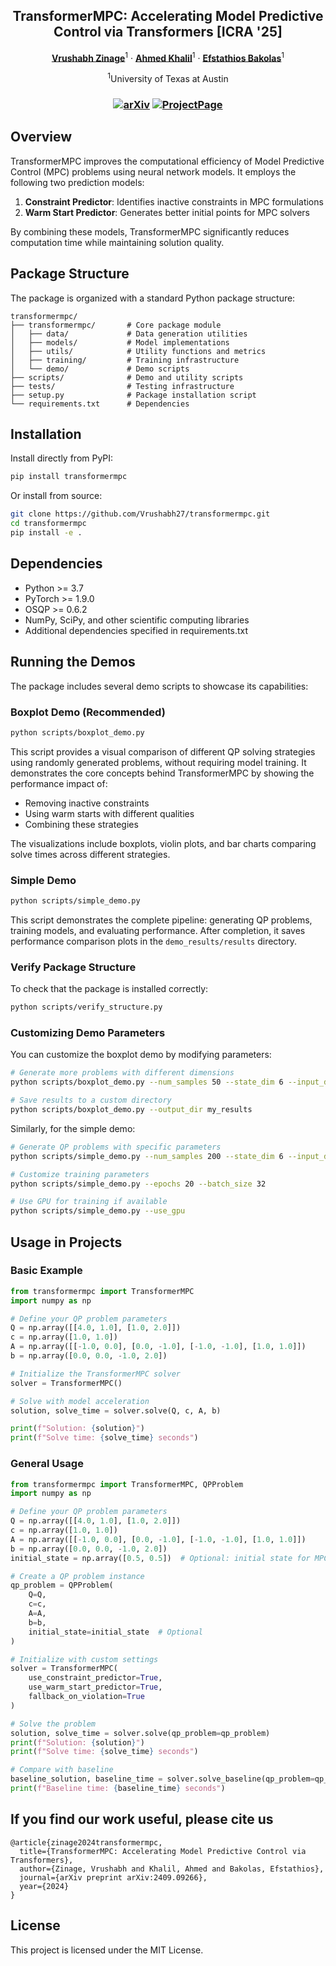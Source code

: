 <p align="center">

  <h2 align="center">TransformerMPC: Accelerating Model Predictive Control via Transformers  [ICRA '25]</h2>
  <p align="center">
    <a href="https://vrushabh27.github.io/vrushabh_zinage/"><strong>Vrushabh Zinage</strong></a><sup>1</sup>
    ·
    <a href="https://github.com/itsahmedkhalil"><strong>Ahmed Khalil</strong></a><sup>1</sup>
   ·
    <a href="https://sites.utexas.edu/ebakolas/"><strong>Efstathios Bakolas</strong></a><sup>1</sup>
    
</p>


<p align="center">
    <sup>1</sup>University of Texas at Austin 
</p>
   <h3 align="center">

   [![arXiv](https://img.shields.io/badge/arXiv-2409.09573-blue?logo=arxiv&color=%23B31B1B)](https://arxiv.org/abs/2409.09266) [![ProjectPage](https://img.shields.io/badge/Project_Page-TransformerMPC-blue)](https://transformer-mpc.github.io/)
  <div align="center"></div>
</p>

## Overview

TransformerMPC improves the computational efficiency of Model Predictive Control (MPC) problems using neural network models. It employs the following two prediction models:

1. **Constraint Predictor**: Identifies inactive constraints in MPC formulations
2. **Warm Start Predictor**: Generates better initial points for MPC solvers

By combining these models, TransformerMPC significantly reduces computation time while maintaining solution quality.

## Package Structure

The package is organized with a standard Python package structure:

```
transformermpc/
├── transformermpc/       # Core package module
│   ├── data/             # Data generation utilities
│   ├── models/           # Model implementations
│   ├── utils/            # Utility functions and metrics
│   ├── training/         # Training infrastructure
│   └── demo/             # Demo scripts
├── scripts/              # Demo and utility scripts
├── tests/                # Testing infrastructure
├── setup.py              # Package installation script
└── requirements.txt      # Dependencies
```

## Installation

Install directly from PyPI:

```bash
pip install transformermpc
```

Or install from source:

```bash
git clone https://github.com/Vrushabh27/transformermpc.git
cd transformermpc
pip install -e .
```

## Dependencies

- Python >= 3.7
- PyTorch >= 1.9.0
- OSQP >= 0.6.2
- NumPy, SciPy, and other scientific computing libraries
- Additional dependencies specified in requirements.txt

## Running the Demos

The package includes several demo scripts to showcase its capabilities:

### Boxplot Demo (Recommended)

```bash
python scripts/boxplot_demo.py
```

This script provides a visual comparison of different QP solving strategies using randomly generated problems, without requiring model training. It demonstrates the core concepts behind TransformerMPC by showing the performance impact of:
- Removing inactive constraints
- Using warm starts with different qualities
- Combining these strategies

The visualizations include boxplots, violin plots, and bar charts comparing solve times across different strategies.

### Simple Demo

```bash
python scripts/simple_demo.py
```

This script demonstrates the complete pipeline: generating QP problems, training models, and evaluating performance. After completion, it saves performance comparison plots in the `demo_results/results` directory.

### Verify Package Structure

To check that the package is installed correctly:

```bash
python scripts/verify_structure.py
```

### Customizing Demo Parameters

You can customize the boxplot demo by modifying parameters:

```bash
# Generate more problems with different dimensions
python scripts/boxplot_demo.py --num_samples 50 --state_dim 6 --input_dim 3 --horizon 10

# Save results to a custom directory 
python scripts/boxplot_demo.py --output_dir my_results
```

Similarly, for the simple demo:

```bash
# Generate QP problems with specific parameters
python scripts/simple_demo.py --num_samples 200 --state_dim 6 --input_dim 3 --horizon 10

# Customize training parameters
python scripts/simple_demo.py --epochs 20 --batch_size 32

# Use GPU for training if available
python scripts/simple_demo.py --use_gpu
```

## Usage in Projects

### Basic Example

```python
from transformermpc import TransformerMPC
import numpy as np

# Define your QP problem parameters
Q = np.array([[4.0, 1.0], [1.0, 2.0]])
c = np.array([1.0, 1.0])
A = np.array([[-1.0, 0.0], [0.0, -1.0], [-1.0, -1.0], [1.0, 1.0]])
b = np.array([0.0, 0.0, -1.0, 2.0])

# Initialize the TransformerMPC solver
solver = TransformerMPC()

# Solve with model acceleration
solution, solve_time = solver.solve(Q, c, A, b)

print(f"Solution: {solution}")
print(f"Solve time: {solve_time} seconds")
```

### General Usage

```python
from transformermpc import TransformerMPC, QPProblem
import numpy as np

# Define your QP problem parameters
Q = np.array([[4.0, 1.0], [1.0, 2.0]])
c = np.array([1.0, 1.0])
A = np.array([[-1.0, 0.0], [0.0, -1.0], [-1.0, -1.0], [1.0, 1.0]])
b = np.array([0.0, 0.0, -1.0, 2.0])
initial_state = np.array([0.5, 0.5])  # Optional: initial state for MPC problems

# Create a QP problem instance
qp_problem = QPProblem(
    Q=Q,
    c=c,
    A=A,
    b=b,
    initial_state=initial_state  # Optional
)

# Initialize with custom settings
solver = TransformerMPC(
    use_constraint_predictor=True,
    use_warm_start_predictor=True,
    fallback_on_violation=True
)

# Solve the problem
solution, solve_time = solver.solve(qp_problem=qp_problem)
print(f"Solution: {solution}")
print(f"Solve time: {solve_time} seconds")

# Compare with baseline
baseline_solution, baseline_time = solver.solve_baseline(qp_problem=qp_problem)
print(f"Baseline time: {baseline_time} seconds")
```
## If you find our work useful, please cite us
```
@article{zinage2024transformermpc,
  title={TransformerMPC: Accelerating Model Predictive Control via Transformers},
  author={Zinage, Vrushabh and Khalil, Ahmed and Bakolas, Efstathios},
  journal={arXiv preprint arXiv:2409.09266},
  year={2024}
}
```

## License

This project is licensed under the MIT License. 

